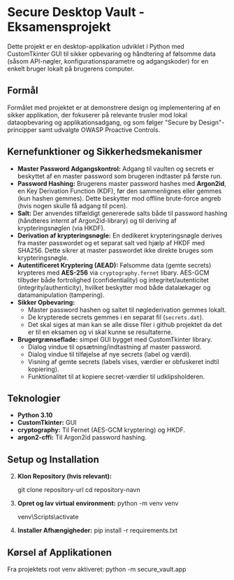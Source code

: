 # Secure Desktop Vault - Eksamensprojekt

Dette projekt er en desktop-applikation udviklet i Python med CustomTkinter GUI til sikker opbevaring og håndtering af følsomme data (såsom API-nøgler, konfigurationsparametre og adgangskoder) for en enkelt bruger lokalt på brugerens computer.

## Formål

Formålet med projektet er at demonstrere design og implementering af en sikker applikation, der fokuserer på relevante trusler mod lokal dataopbevaring og applikationsadgang, og som følger "Secure by Design"-principper samt udvalgte OWASP Proactive Controls.

## Kernefunktioner og Sikkerhedsmekanismer

*   **Master Password Adgangskontrol:** Adgang til vaulten og secrets er beskyttet af en master password som brugeren indtaster på første run.
*   **Password Hashing:** Brugerens master password hashes med **Argon2id**, en Key Derivation Function (KDF), før den sammenlignes eller gemmes (kun hashen gemmes). Dette beskytter mod offline brute-force angreb (hvis nogen skulle få adgang til pcen).
*   **Salt:** Der anvendes tilfældigt genererede salts både til password hashing (håndteres internt af Argon2id-library) og til deriving af krypteringsnøglen (via HKDF).
*   **Derivation af krypteringsnøgle:** En dedikeret krypteringsnøgle derives fra master passwordet og et separat salt ved hjælp af HKDF med SHA256. Dette sikrer at master passwordet ikke direkte bruges som krypteringsnøgle.
*   **Autentificeret Kryptering (AEAD):** Følsomme data (gemte secrets) krypteres med **AES-256** via `cryptography.fernet` libary. AES-GCM tilbyder både fortrolighed (confidentiality) og integritet/autenticitet (integrity/authenticity), hvilket beskytter mod både datalækager og datamanipulation (tampering).
*   **Sikker Opbevaring:**
    *   Master password hashen og saltet til nøglederivation gemmes lokalt.
    *   De krypterede secrets gemmes i en separat fil (`secrets.dat`).
    *   Det skal siges at man kan se alle disse filer i github projektet da det er til en eksamen og vi skal kunne se resultaterne.
*   **Brugergrænseflade:** simpel GUI bygget med CustomTkinter library.
    *   Dialog vindue til opsætning/indtastning af master password.
    *   Dialog vindue til tilføjelse af nye secrets (label og værdi).
    *   Visning af gemte secrets (labels vises, værdier er obfuskeret indtil kopiering).
    *   Funktionalitet til at kopiere secret-værdier til udklipsholderen.

## Teknologier

*   **Python 3.10**
*   **CustomTkinter:** GUI
*   **cryptography:** Til Fernet (AES-GCM kryptering) og HKDF.
*   **argon2-cffi:** Til Argon2id password hashing.

## Setup og Installation

2.  **Klon Repository (hvis relevant):**

    git clone repository-url
    cd repository-navn

3.  **Opret og lav virtual environment:**
    python -m venv venv

    venv\Scripts\activate

4.  **Installer Afhængigheder:**
    pip install -r requirements.txt

## Kørsel af Applikationen
Fra projektets root venv aktiveret:
python -m secure_vault.app